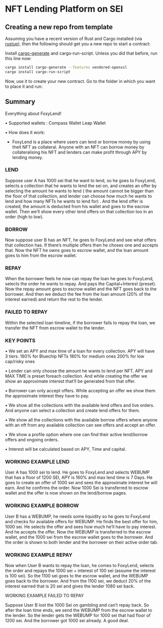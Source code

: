 # NFT Lending Platform on SEI

## Creating a new repo from template

Assuming you have a recent version of Rust and Cargo installed
(via [rustup](https://rustup.rs/)),
then the following should get you a new repo to start a contract:

Install [cargo-generate](https://github.com/ashleygwilliams/cargo-generate) and cargo-run-script.
Unless you did that before, run this line now:

```sh
cargo install cargo-generate --features vendored-openssl
cargo install cargo-run-script
```

Now, use it to create your new contract.
Go to the folder in which you want to place it and run:

## Summary

Everything about FoxyLend! 

• Supported wallets : 
Compass Wallet
Leap Wallet


• How does it work: 

- FoxyLend is a place where users can lend or borrow money by using theit NFT as collateral. Anyone with an NFT can borrow money by collateralising his NFT and lenders can make profit through APY by lending money. 

### LEND
Suppose user A has 1000 sei that he want to lend, so he goes to FoxyLend, selects a collection that he wants to lend the sei on, and creates an offer by selecting the amount he wants to lend ( the amount cannot be bigger than the floor of that collection, and lender can choose how much he wants to lend and how many NFTs he wants to lend for) . And the lend offer is created, the amount is deducted from his wallet and goes to the eacrow wallet. Then we’ll show every other lend offers on that collection too in an order (high to low). 

### BORROW
Now suppose user B has an NFT, he goes to FoxyLend and see what offers that collection has. If there’s multiple offers then he choses one and accepts that. Now the NFT he owns goes to escrow wallet, and the loan amount goes to him from the escrow wallet. 

### REPAY
When the borrower feels he now can repay the loan he goes to FoxyLend, selects the order he wants to repay. And pays the Capital+Interest (preset). Now the repay amount goes to escrow wallet and the NFT goes back to the borrower. And then we deduct the fee from the loan amount (20% of the interest earned) and return the rest to the lender. 

### FAILED TO REPAY
Within the selected loan timeline, if the borrower fails to repay the loan, we transfer the NFT from escrow wallet to the lender. 


### KEY POINTS 

• We set an APY and max time of a loan for every collection. 
APY will have 3 tiers. 
160% for Bluechip NFTs 
180% for medium ones 
200% for low cap/risky ones 

• Lender can only choose the amount he wants to lend per NFT. APY and MAX TIME is preset foreach collection. And while creating the offer we show an approximate interest that’ll be generated from that offer. 

• Borrower can only accept offers. While accepting an offer we show them the approximate interest they have to pay.

• We show all the collections with the available lend offers and live orders. And anyone can select a collection and create lend offers for them. 

• We show all the collections with the available borrow offers where anyone with an nft from any available collection can see offers and accept an offer. 

• We show a profile option where one can find their active lend/borrow offers and ongoing orders.

• Interest will be calculated based on APY, Time and capital. 
    


### WORKING EXAMPLE LEND 

User A has 1000 sei to lend. He goes to FoxyLend and selects WEBUMP that has a floor of 1200 SEI, APY is 160% and max lend time is 7 Days. He goes to create an offer of 1000 sei and sees the approximate interest he will earn. And he confirms the order. Now 1000 Sei is transferred to escrow wallet and the offer is now shown on the lend/borrow pages. 


### WORKING EXAMPLE BORROW 

User B has a WEBUMP, he needs some liquidity so he goes to FoxyLend and checks for available offers for WEBUMP. He finds the best offer for him, 1000 sei. He selects the offer and sees how much he’ll have to pay interest. And he accepts the offer. Now the WEBUMP is transferred to the escrow wallet, and the 1000 sei from the escrow wallet goes to the borrower. 
And the order is shown to both lender and the borrower on their active order tab.


### WORKING EXAMPLE REPAY 

Now when User B wants to repay the loan, he comes to FoxyLend, selects the order and repays the 1000 sei + interest of 100 sei (assume the interest is 100 sei). So the 1100 sei goes to the escrow wallet, and the WEBUMP goes back to the borrower. And from the 1100 sei, we deduct 20% of the interest earned that is 20 sei and gives the lender 1080 sei back. 


WORKING EXAMPLE FAILED TO REPAY 

Suppose User B lost the 1000 Sei on gambling and can’t repay back. So after the loan time ends, we send the WEBUMP from the escrow wallet to the lender. So the lender gets the WEBUMP for 1000 sei that had floor of 1200 sei. And the borrower got 1000 sei already. A good deal.
